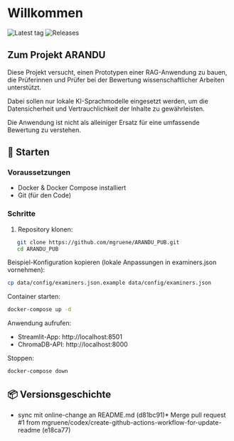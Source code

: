 # Willkommen

![Latest tag](https://img.shields.io/github/v/tag/mgruene/ARANDU_PUB?label=latest%20tag)
![Releases](https://img.shields.io/github/v/release/mgruene/ARANDU_PUB?include_prereleases)


##  Zum Projekt ARANDU
Diese Projekt versucht, einen Prototypen einer RAG-Anwendung zu bauen, die Prüferinnen und Prüfer bei der Bewertung wissenschaftlicher Arbeiten unterstützt.

Dabei sollen nur lokale KI-Sprachmodelle eingesetzt werden, um die Datensicherheit und Vertrauchlichkeit der Inhalte zu gewährleisten. 

Die Anwendung ist nicht als alleiniger Ersatz für eine umfassende Bewertung zu verstehen. 


## 🚀 Starten

### Voraussetzungen
- Docker & Docker Compose installiert
- Git (für den Code)

### Schritte
1. Repository klonen:

```bash
   git clone https://github.com/mgruene/ARANDU_PUB.git
   cd ARANDU_PUB
```
Beispiel-Konfiguration kopieren (lokale Anpassungen in examiners.json vornehmen):

``` bash
cp data/config/examiners.json.example data/config/examiners.json
```
Container starten:

``` bash
docker-compose up -d
```

Anwendung aufrufen:

* Streamlit-App: http://localhost:8501
* ChromaDB-API: http://localhost:8000

Stoppen:

``` bash
docker-compose down
```

## 📦 Versionsgeschichte

<!--VERSIONS:START-->
* sync mit online-change an README.md (d81bc91)* Merge pull request #1 from mgruene/codex/create-github-actions-workflow-for-update-readme (e18ca77)<!--VERSIONS:END-->

